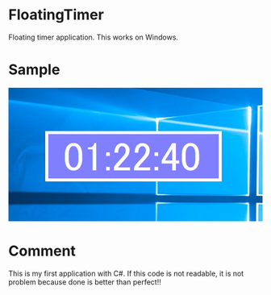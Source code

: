 # FloatingTimer
Floating timer application. This works on Windows.

# Sample
![](capture.png)

# Comment
This is my first application with C#.
If this code is not readable, it is not problem because done is better than perfect!!
